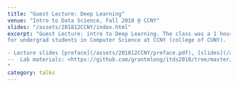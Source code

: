 ```yaml
---
title: "Guest Lecture: Deep Learning"
venue: "Intro to Data Science, Fall 2018 @ CCNY"
slides: "/assets/201812CCNY/index.html"
excerpt: "Guest Lecture: intro to Deep Learning. The class was a 1 hour lecture and 1 hour lab
for undergrad students in Computer Science at CCNY (college of CUNY).

- Lecture slides [preface](/assets/201812CCNY/preface.pdf), [slides](/assets/201812CCNY/index.html), [NN figure](/assets/201812CCNY/NN_fig.pdf)
--  Lab materials: <https://github.com/grantmlong/itds2018/tree/master/lecture-13>
"
category: talks
---
```

